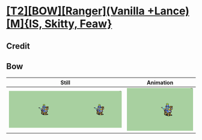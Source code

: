# [\[T2\]\[BOW\]\[Ranger\]\(Vanilla +Lance\)\[M\]{IS, Skitty, Feaw}](../)

## Credit


	
## Bow

| Still | Animation |
| :---: | :-------: |
| ![Bow still](./Bow_000.png) | ![Bow animation](./Bow.gif) |
